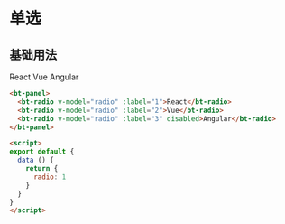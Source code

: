 # 单选

## 基础用法

<bt-panel>
  <bt-radio v-model="radio" :label="1">React</bt-radio>
  <bt-radio v-model="radio" :label="2">Vue</bt-radio>
  <bt-radio v-model="radio" :label="3" disabled>Angular</bt-radio>
</bt-panel>

<script>
export default {
  data () {
    return {
      radio: 1
    }
  }
}
</script>


``` html
<bt-panel>
  <bt-radio v-model="radio" :label="1">React</bt-radio>
  <bt-radio v-model="radio" :label="2">Vue</bt-radio>
  <bt-radio v-model="radio" :label="3" disabled>Angular</bt-radio>
</bt-panel>

<script>
export default {
  data () {
    return {
      radio: 1
    }
  }
}
</script>
```